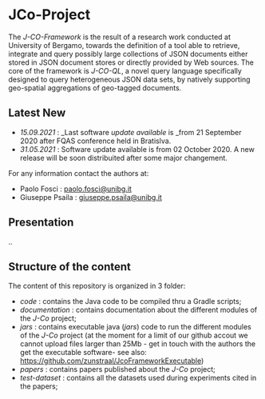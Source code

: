 # JCo-Project
The _J-CO-Framework_ is the result of a research work conducted at University of Bergamo, towards the definition of a tool able to retrieve, integrate and query possibly large collections of JSON documents either stored in JSON document stores or directly provided by Web sources.
The core of the framework is _J-CO-QL_, a novel query language specifically designed to query heterogeneous JSON data sets, by natively supporting geo-spatial aggregations of geo-tagged documents.

## Latest New
  * _15.09.2021_ : _Last software _update available_ is _from 21 September 2020 after FQAS conference held in Bratislva.
  * _31.05.2021_ : Software update available is from 02 October 2020. A new release will be soon distribuited after some major changement.

For any information contact the authors at:
  * Paolo Fosci : paolo.fosci@unibg.it
  * Giuseppe Psaila : giuseppe.psaila@unibg.it


## Presentation
..


## Structure of the content
The content of this repository is organized in 3 folder:
 * _code_ : contains the Java code to be compiled thru a Gradle scripts;
 * _documentation_ : contains documentation about the different modules of the _J-Co_ project;
 * _jars_ : contains executable java (_jars_) code to run the different modules of the _J-Co_ project (at the moment for a limit of our github accout we cannot upload files larger than 25Mb - get in touch with the authors the get the executable software- see also: https://github.com/zunstraal/JcoFrameworkExecutable)
 * _papers_ : contains papers published about the _J-Co_ project;
 * _test-dataset_ : contains all the datasets used during experiments cited in the papers;
